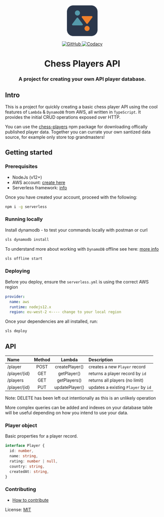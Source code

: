 <p align="center">
    <img
      alt="The Chess Centre | API"
      src="https://github.com/Chess-Centre/welcome/blob/master/img/bcc-dark-logo.png?raw=true"
      width="100"
    />
  <p align="center">
      <a href="https://github.com/chess-centre/welcome/blob/master/LICENSE">
        <img alt="GitHub" src="https://img.shields.io/github/license/chess-centre/welcome?style=flat">
      </a>
      <a href="https://app.codacy.com/gh/chess-centre/chess-players-api?utm_source=github.com&utm_medium=referral&utm_content=chess-centre/chess-players-api&utm_campaign=Badge_Grade_Dashboard">
        <img alt="Codacy" src="https://api.codacy.com/project/badge/Grade/44b658dc5fd54d3a92bf07e6137289c5">
      </a>
  </p>
  <h1 align="center"> Chess Players API </h1>
</p>
<p align="center">
  <h3 align="center"> A project for creating your own API player database. </h3>
</p>

## Intro

This is a project for quickly creating a basic chess player API using the cool features of `Lambda` & `DynamoDB` from AWS, all written in `TypeScript`. It provides the initial CRUD operations exposed over HTTP.

You can use the [chess-players](https://github.com/chess-centre/chess-players) npm package for downloading offically published player data. Together you can currate your own santized data source, for example only store top grandmasters!

## Getting started

### Prerequisites

*   NodeJs (v12+)
*   AWS account: [create here](https://aws.amazon.com/console/)
*   Serverless framework: [info](https://www.serverless.com/)

Once you have created your account, proceed with the following:

```bash
npm i -g serverless
```

### Running locally

Install dynamodb - to test your commands locally with postman or curl

```bash
sls dynamodb install
```

To understand more about working with `DynamoDB` offline see here: [more info](https://www.serverless.com/plugins/serverless-dynamodb-local)

```bash
sls offline start
```

### Deploying

Before you deploy, ensure the `serverless.yml` is using the correct AWS region 

```yml
provider:
  name: aws
  runtime: nodejs12.x
  region: eu-west-2 <---- change to your local region
```

Once your dependencies are all installed, run:

```bash
sls deploy
```

## API

| Name         | Method      | Lambda          | Description                                                |
| :---         |    :----:   | :----:          |:---                                                        |
| /player      | POST        | createPlayer()  | creates a new `Player` record                              |
| /player/{id} | GET         | getPlayer()     | returns a player record by `id`                            |
| /players     | GET         | getPlayers()    | returns all players (no limit)                             |
| /player/{id} | PUT         | updatePlayer()  | updates a existing `Player` by `id`                        |


Note: DELETE has been left out intentionally as this is an unlikely operation

More complex queries can be added and indexes on your database table will be useful depending on how you intend to use your data.

### Player object

Basic properties for a player record.

```typescript
interface Player {
  id: number,
  name: string,
  rating: number | null,
  country: string,
  createdAt: string,
}
```

### Contributing

*   [How to contribute](https://github.com/chess-centre/welcome/blob/master/CONTRIBUTING.md)

License: [MIT](LICENSE)
